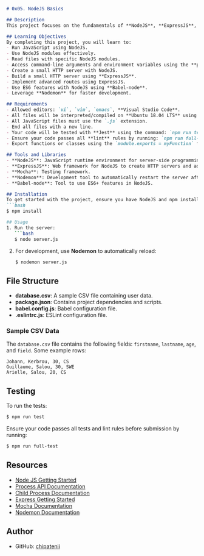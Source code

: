 ```markdown
# 0x05. NodeJS Basics

## Description
This project focuses on the fundamentals of **NodeJS**, **ExpressJS**, and **ES6**. By the end of this project, you will be able to run JavaScript code using NodeJS, handle HTTP requests using NodeJS and ExpressJS, and develop faster using tools like **Nodemon** and **Babel-node**.

## Learning Objectives
By completing this project, you will learn to:
- Run JavaScript using NodeJS.
- Use NodeJS modules effectively.
- Read files with specific NodeJS modules.
- Access command-line arguments and environment variables using the **process** module.
- Create a small HTTP server with NodeJS.
- Build a small HTTP server using **ExpressJS**.
- Implement advanced routes using ExpressJS.
- Use ES6 features with NodeJS using **Babel-node**.
- Leverage **Nodemon** for faster development.

## Requirements
- Allowed editors: `vi`, `vim`, `emacs`, **Visual Studio Code**.
- All files will be interpreted/compiled on **Ubuntu 18.04 LTS** using **NodeJS version 12.x.x**.
- All JavaScript files must use the `.js` extension.
- End all files with a new line.
- Your code will be tested with **Jest** using the command: `npm run test`.
- Ensure your code passes all **lint** rules by running: `npm run full-test`.
- Export functions or classes using the `module.exports = myFunction` format.

## Tools and Libraries
- **NodeJS**: JavaScript runtime environment for server-side programming.
- **ExpressJS**: Web framework for NodeJS to create HTTP servers and advanced routing.
- **Mocha**: Testing framework.
- **Nodemon**: Development tool to automatically restart the server after changes.
- **Babel-node**: Tool to use ES6+ features in NodeJS.

## Installation
To get started with the project, ensure you have NodeJS and npm installed, then run the following command:
```bash
$ npm install

## Usage
1. Run the server:
   ```bash
   $ node server.js
   ```
2. For development, use **Nodemon** to automatically reload:
   ```bash
   $ nodemon server.js
   ```

## File Structure
- **database.csv**: A sample CSV file containing user data.
- **package.json**: Contains project dependencies and scripts.
- **babel.config.js**: Babel configuration file.
- **.eslintrc.js**: ESLint configuration file.

### Sample CSV Data
The `database.csv` file contains the following fields: `firstname`, `lastname`, `age`, and `field`. Some example rows:
```
Johann, Kerbrou, 30, CS
Guillaume, Salou, 30, SWE
Arielle, Salou, 20, CS
```

## Testing
To run the tests:
```bash
$ npm run test
```

Ensure your code passes all tests and lint rules before submission by running:
```bash
$ npm run full-test
```

## Resources
- [Node JS Getting Started](https://nodejs.org/en/docs/guides/getting-started-guide/)
- [Process API Documentation](https://nodejs.org/dist/latest-v12.x/docs/api/process.html)
- [Child Process Documentation](https://nodejs.org/dist/latest-v12.x/docs/api/child_process.html)
- [Express Getting Started](https://expressjs.com/en/starter/installing.html)
- [Mocha Documentation](https://mochajs.org/)
- [Nodemon Documentation](https://nodemon.io/)

## Author
- GitHub: [chipatenii](https://github.com/chipatenii)
```
